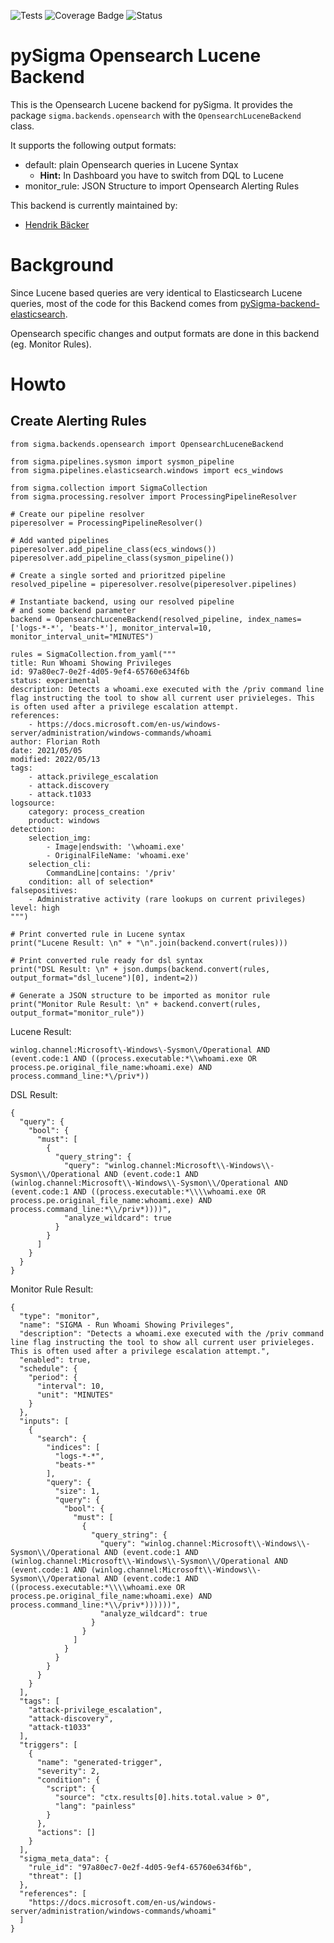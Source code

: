 ![Tests](https://github.com/SigmaHQ/pySigma-backend-opensearch/actions/workflows/test.yml/badge.svg)
![Coverage
Badge](https://img.shields.io/endpoint?url=https://gist.githubusercontent.com/andurin/e95ff0904786bd5883f19105b6a3a1ee/raw/SigmaHQ-pySigma-backend-opensearch.json)
![Status](https://img.shields.io/badge/Status-pre--release-orange)

# pySigma Opensearch Lucene Backend

This is the Opensearch Lucene backend for pySigma. It provides the package `sigma.backends.opensearch` with the `OpensearchLuceneBackend` class.

It supports the following output formats:

* default: plain Opensearch queries in Lucene Syntax 
  * **Hint:** In Dashboard you have to switch from DQL to Lucene
* monitor_rule: JSON Structure to import Opensearch Alerting Rules

This backend is currently maintained by:

* [Hendrik Bäcker](https://github.com/andurin/)

# Background

Since Lucene based queries are very identical to Elasticsearch Lucene queries, most 
of the code for this Backend comes from [pySigma-backend-elasticsearch](https://github.com/SigmaHQ/pySigma-backend-elasticsearch). 

Opensearch specific changes and output formats are done in this 
backend (eg. Monitor Rules).

# Howto

## Create Alerting Rules

```
from sigma.backends.opensearch import OpensearchLuceneBackend

from sigma.pipelines.sysmon import sysmon_pipeline
from sigma.pipelines.elasticsearch.windows import ecs_windows

from sigma.collection import SigmaCollection
from sigma.processing.resolver import ProcessingPipelineResolver

# Create our pipeline resolver
piperesolver = ProcessingPipelineResolver()

# Add wanted pipelines
piperesolver.add_pipeline_class(ecs_windows())
piperesolver.add_pipeline_class(sysmon_pipeline())

# Create a single sorted and prioritzed pipeline
resolved_pipeline = piperesolver.resolve(piperesolver.pipelines)

# Instantiate backend, using our resolved pipeline
# and some backend parameter
backend = OpensearchLuceneBackend(resolved_pipeline, index_names=['logs-*-*', 'beats-*'], monitor_interval=10, monitor_interval_unit="MINUTES")

rules = SigmaCollection.from_yaml("""
title: Run Whoami Showing Privileges
id: 97a80ec7-0e2f-4d05-9ef4-65760e634f6b
status: experimental
description: Detects a whoami.exe executed with the /priv command line flag instructing the tool to show all current user privieleges. This is often used after a privilege escalation attempt. 
references:
    - https://docs.microsoft.com/en-us/windows-server/administration/windows-commands/whoami
author: Florian Roth
date: 2021/05/05
modified: 2022/05/13
tags:
    - attack.privilege_escalation
    - attack.discovery
    - attack.t1033
logsource:
    category: process_creation
    product: windows
detection:
    selection_img:
        - Image|endswith: '\whoami.exe'
        - OriginalFileName: 'whoami.exe'
    selection_cli:
        CommandLine|contains: '/priv'
    condition: all of selection*
falsepositives:
    - Administrative activity (rare lookups on current privileges)
level: high
""")

# Print converted rule in Lucene syntax
print("Lucene Result: \n" + "\n".join(backend.convert(rules)))

# Print converted rule ready for dsl syntax
print("DSL Result: \n" + json.dumps(backend.convert(rules, output_format="dsl_lucene")[0], indent=2))

# Generate a JSON structure to be imported as monitor rule
print("Monitor Rule Result: \n" + backend.convert(rules, output_format="monitor_rule"))

```

Lucene Result: 
```
winlog.channel:Microsoft\-Windows\-Sysmon\/Operational AND (event.code:1 AND ((process.executable:*\\whoami.exe OR process.pe.original_file_name:whoami.exe) AND process.command_line:*\/priv*))
```

DSL Result: 
```
{
  "query": {
    "bool": {
      "must": [
        {
          "query_string": {
            "query": "winlog.channel:Microsoft\\-Windows\\-Sysmon\\/Operational AND (event.code:1 AND (winlog.channel:Microsoft\\-Windows\\-Sysmon\\/Operational AND (event.code:1 AND ((process.executable:*\\\\whoami.exe OR process.pe.original_file_name:whoami.exe) AND process.command_line:*\\/priv*))))",
            "analyze_wildcard": true
          }
        }
      ]
    }
  }
}
```

Monitor Rule Result: 

```
{
  "type": "monitor",
  "name": "SIGMA - Run Whoami Showing Privileges",
  "description": "Detects a whoami.exe executed with the /priv command line flag instructing the tool to show all current user privieleges. This is often used after a privilege escalation attempt.",
  "enabled": true,
  "schedule": {
    "period": {
      "interval": 10,
      "unit": "MINUTES"
    }
  },
  "inputs": [
    {
      "search": {
        "indices": [
          "logs-*-*",
          "beats-*"
        ],
        "query": {
          "size": 1,
          "query": {
            "bool": {
              "must": [
                {
                  "query_string": {
                    "query": "winlog.channel:Microsoft\\-Windows\\-Sysmon\\/Operational AND (event.code:1 AND (winlog.channel:Microsoft\\-Windows\\-Sysmon\\/Operational AND (event.code:1 AND (winlog.channel:Microsoft\\-Windows\\-Sysmon\\/Operational AND (event.code:1 AND ((process.executable:*\\\\whoami.exe OR process.pe.original_file_name:whoami.exe) AND process.command_line:*\\/priv*))))))",
                    "analyze_wildcard": true
                  }
                }
              ]
            }
          }
        }
      }
    }
  ],
  "tags": [
    "attack-privilege_escalation",
    "attack-discovery",
    "attack-t1033"
  ],
  "triggers": [
    {
      "name": "generated-trigger",
      "severity": 2,
      "condition": {
        "script": {
          "source": "ctx.results[0].hits.total.value > 0",
          "lang": "painless"
        }
      },
      "actions": []
    }
  ],
  "sigma_meta_data": {
    "rule_id": "97a80ec7-0e2f-4d05-9ef4-65760e634f6b",
    "threat": []
  },
  "references": [
    "https://docs.microsoft.com/en-us/windows-server/administration/windows-commands/whoami"
  ]
}
```